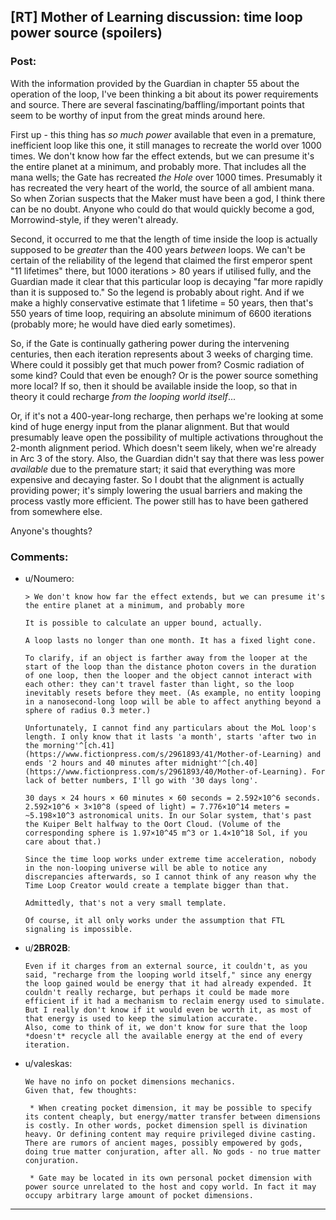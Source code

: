 ## [RT] Mother of Learning discussion: time loop power source (spoilers)

### Post:

With the information provided by the Guardian in chapter 55 about the operation of the loop, I've been thinking a bit about its power requirements and source. There are several fascinating/baffling/important points that seem to be worthy of input from the great minds around here.

First up - this thing has *so much power* available that even in a premature, inefficient loop like this one, it still manages to recreate the world over 1000 times. We don't know how far the effect extends, but we can presume it's the entire planet at a minimum, and probably more. That includes all the mana wells; the Gate has recreated *the Hole* over 1000 times. Presumably it has recreated the very heart of the world, the source of all ambient mana. So when Zorian suspects that the Maker must have been a god, I think there can be no doubt. Anyone who could do that would quickly become a god, Morrowind-style, if they weren't already.

Second, it occurred to me that the length of time inside the loop is actually supposed to be *greater* than the 400 years *between* loops. We can't be certain of the reliability of the legend that claimed the first emperor spent "11 lifetimes" there, but 1000 iterations > 80 years if utilised fully, and the Guardian made it clear that this particular loop is decaying "far more rapidly than it is supposed to." So the legend is probably about right. And if we make a highly conservative estimate that 1 lifetime = 50 years, then that's 550 years of time loop, requiring an absolute minimum of 6600 iterations (probably more; he would have died early sometimes). 

So, if the Gate is continually gathering power during the intervening centuries, then each iteration represents about 3 weeks of charging time. Where could it possibly get that much power from? Cosmic radiation of some kind? Could that even be enough? Or is the power source something more local? If so, then it should be available inside the loop, so that in theory it could recharge *from the looping world itself*...

Or, if it's not a 400-year-long recharge, then perhaps we're looking at some kind of huge energy input from the planar alignment. But that would presumably leave open the possibility of multiple activations throughout the 2-month alignment period. Which doesn't seem likely, when we're already in Arc 3 of the story. Also, the Guardian didn't say that there was less power *available* due to the premature start; it said that everything was more expensive and decaying faster. So I doubt that the alignment is actually providing power; it's simply lowering the usual barriers and making the process vastly more efficient. The power still has to have been gathered from somewhere else.

Anyone's thoughts?

### Comments:

- u/Noumero:
  ```
  > We don't know how far the effect extends, but we can presume it's the entire planet at a minimum, and probably more

  It is possible to calculate an upper bound, actually.

  A loop lasts no longer than one month. It has a fixed light cone.

  To clarify, if an object is farther away from the looper at the start of the loop than the distance photon covers in the duration of one loop, then the looper and the object cannot interact with each other: they can't travel faster than light, so the loop inevitably resets before they meet. (As example, no entity looping in a nanosecond-long loop will be able to affect anything beyond a sphere of radius 0.3 meter.)

  Unfortunately, I cannot find any particulars about the MoL loop's length. I only know that it lasts 'a month', starts 'after two in the morning'^[ch.41](https://www.fictionpress.com/s/2961893/41/Mother-of-Learning) and ends '2 hours and 40 minutes after midnight'^[ch.40](https://www.fictionpress.com/s/2961893/40/Mother-of-Learning). For lack of better numbers, I'll go with '30 days long'.

  30 days × 24 hours × 60 minutes × 60 seconds = 2.592×10^6 seconds. 2.592×10^6 × 3×10^8 (speed of light) = 7.776×10^14 meters = ~5.198×10^3 astronomical units. In our Solar system, that's past the Kuiper Belt halfway to the Oort Cloud. (Volume of the corresponding sphere is 1.97×10^45 m^3 or 1.4×10^18 Sol, if you care about that.)

  Since the time loop works under extreme time acceleration, nobody in the non-looping universe will be able to notice any discrepancies afterwards, so I cannot think of any reason why the Time Loop Creator would create a template bigger than that.

  Admittedly, that's not a very small template.

  Of course, it all only works under the assumption that FTL signaling is impossible.
  ```

- u/__2BR02B__:
  ```
  Even if it charges from an external source, it couldn't, as you said, "recharge from the looping world itself," since any energy the loop gained would be energy that it had already expended. It couldn't really recharge, but perhaps it could be made more efficient if it had a mechanism to reclaim energy used to simulate. But I really don't know if it would even be worth it, as most of that energy is used to keep the simulation accurate. 
  Also, come to think of it, we don't know for sure that the loop *doesn't* recycle all the available energy at the end of every iteration.
  ```

- u/valeskas:
  ```
  We have no info on pocket dimensions mechanics.
  Given that, few thoughts:

   * When creating pocket dimension, it may be possible to specify its content cheaply, but energy/matter transfer between dimensions is costly. In other words, pocket dimension spell is divination heavy. Or defining content may require privileged divine casting. There are rumors of ancient mages, possibly empowered by gods, doing true matter conjuration, after all. No gods - no true matter conjuration.

   * Gate may be located in its own personal pocket dimension with power source unrelated to the host and copy world. In fact it may occupy arbitrary large amount of pocket dimensions.
  ```

---

